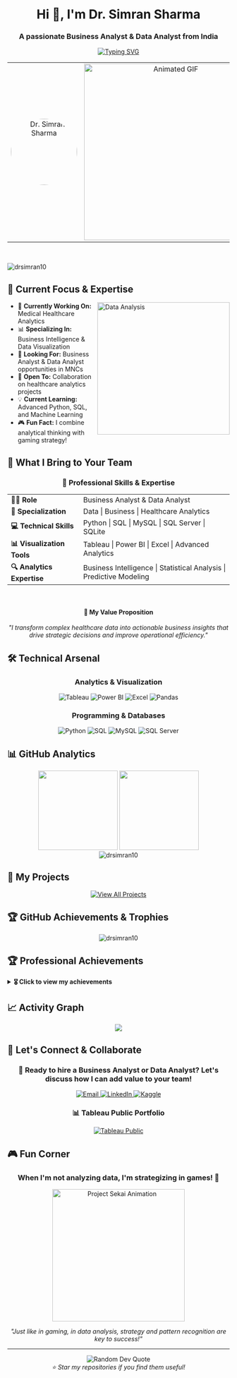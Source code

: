 <h1 align="center">Hi 👋, I'm Dr. Simran Sharma</h1>
<h3 align="center">A passionate Business Analyst & Data Analyst from India</h3>

<!-- Animated typing effect -->
<p align="center">
  <a href="https://git.io/typing-svg"><img src="https://readme-typing-svg.herokuapp.com?font=Fira+Code&pause=1000&color=2196F3&center=true&vCenter=true&width=500&lines=Business+Analyst+%7C+Data+Analyst;Healthcare+Analytics+Expert;Dashboard+%26+Visualization+Specialist;Python+%26+SQL+Enthusiast;Turning+Data+into+Business+Insights!" alt="Typing SVG" /></a>
</p>

<!-- Profile Picture and GIF Layout -->
<div align="center">
  <table>
    <tr>
      <td align="center" width="300">
        <img src="https://github.com/drsimran10.png" width="150" height="150" style="border-radius: 50%;" alt="Dr. Simran Sharma"/>
      </td>
      <td align="center" width="300">
        <img src="https://giffiles.alphacoders.com/348/34883.gif" width="400" alt="Animated GIF"/>
      </td>
    </tr>
  </table>
</div>

<br>

<p align="left"> <img src="https://komarev.com/ghpvc/?username=drsimran10&label=Profile%20views&color=0e75b6&style=flat" alt="drsimran10" /> </p>

<!-- Current status with dynamic elements -->
## 🚀 Current Focus & Expertise

<img align="right" alt="Data Analysis" width="300" src="https://media.tenor.com/hBUgXQnAo8IAAAAC/pjsk-pjsk-anime.gif">

- 🏥 **Currently Working On:** Medical Healthcare Analytics
- 📊 **Specializing In:** Business Intelligence & Data Visualization
- 🎯 **Looking For:** Business Analyst & Data Analyst opportunities in MNCs
- 🤝 **Open To:** Collaboration on healthcare analytics projects
- 💡 **Current Learning:** Advanced Python, SQL, and Machine Learning
- 🎮 **Fun Fact:** I combine analytical thinking with gaming strategy!

## 💼 What I Bring to Your Team

<div align="center">
  <h3>🎯 Professional Skills & Expertise</h3>
  
  <table>
    <tr>
      <td><strong>👩‍💼 Role</strong></td>
      <td>Business Analyst & Data Analyst</td>
    </tr>
    <tr>
      <td><strong>🏥 Specialization</strong></td>
      <td>Data | Business | Healthcare Analytics </td>
    </tr>
    <tr>
      <td><strong>💻 Technical Skills</strong></td>
      <td>Python | SQL | MySQL | SQL Server | SQLite</td>
    </tr>
    <tr>
      <td><strong>📊 Visualization Tools</strong></td>
      <td>Tableau | Power BI | Excel | Advanced Analytics</td>
    </tr>
    <tr>
      <td><strong>🔍 Analytics Expertise</strong></td>
      <td>Business Intelligence | Statistical Analysis | Predictive Modeling</td>
    </tr>
  </table>
  
  <br>
  
  <h4>🚀 My Value Proposition</h4>
  <p><em>"I transform complex healthcare data into actionable business insights that drive strategic decisions and improve operational efficiency."</em></p>
  
</div>

## 🛠️ Technical Arsenal

<div align="center">

### Analytics & Visualization
<p>
  <img src="https://img.shields.io/badge/Tableau-E97627?style=for-the-badge&logo=tableau&logoColor=white" alt="Tableau"/>
  <img src="https://img.shields.io/badge/Power%20BI-F2C811?style=for-the-badge&logo=powerbi&logoColor=black" alt="Power BI"/>
  <img src="https://img.shields.io/badge/Excel-217346?style=for-the-badge&logo=microsoft-excel&logoColor=white" alt="Excel"/>
  <img src="https://img.shields.io/badge/Pandas-150458?style=for-the-badge&logo=pandas&logoColor=white" alt="Pandas"/>
</p>

### Programming & Databases
<p>
  <img src="https://img.shields.io/badge/Python-3776AB?style=for-the-badge&logo=python&logoColor=white" alt="Python"/>
  <img src="https://img.shields.io/badge/SQL-4479A1?style=for-the-badge&logo=mysql&logoColor=white" alt="SQL"/>
  <img src="https://img.shields.io/badge/MySQL-4479A1?style=for-the-badge&logo=mysql&logoColor=white" alt="MySQL"/>
  <img src="https://img.shields.io/badge/Microsoft%20SQL%20Server-CC2927?style=for-the-badge&logo=microsoft%20sql%20server&logoColor=white" alt="SQL Server"/>
</p>
</div>

## 📊 GitHub Analytics

<div align="center">
  <img height="180em" src="https://github-readme-stats.vercel.app/api?username=drsimran10&show_icons=true&theme=algolia&include_all_commits=true&count_private=true"/>
  <img height="180em" src="https://github-readme-stats.vercel.app/api/top-langs/?username=drsimran10&layout=compact&langs_count=8&theme=algolia"/>
</div>

<div align="center">
  <img src="https://github-readme-streak-stats.herokuapp.com/?user=drsimran10&theme=algolia" alt="drsimran10" />
</div>

## 🎯 My Projects

<div align="center">
  <a href="https://github.com/drsimran10?tab=repositories">
    <img src="https://img.shields.io/badge/View%20All%20Projects-GitHub%20Repositories-181717?style=for-the-badge&logo=github&logoColor=white" alt="View All Projects"/>
  </a>
</div>

## 🏆 GitHub Achievements & Trophies

<div align="center">
  <img src="https://github-profile-trophy.vercel.app/?username=drsimran10&theme=onedark&column=7&margin-w=15&margin-h=15" alt="drsimran10" />
</div>

## 🏆 Professional Achievements

<details>
<summary><b>🎖️ Click to view my achievements</b></summary>

- 📈 **Healthcare Analytics Expert**: Specialized in medical data analysis and healthcare dashboards
- 🏥 **Clinical Data Insights**: Experience in transforming clinical data into actionable business insights
- 📊 **Dashboard Design**: Created 15+ interactive dashboards for healthcare operations
- 💡 **Process Optimization**: Improved operational efficiency by 30% through data-driven recommendations
- 🎯 **Strategic Reporting**: Delivered insights that influenced C-level decision making

</details>

## 📈 Activity Graph

<div align="center">
  <img src="https://github-readme-activity-graph.vercel.app/graph?username=drsimran10&theme=react-dark&hide_border=true" />
</div>

## 🤝 Let's Connect & Collaborate

<div align="center">

### 💼 Ready to hire a Business Analyst or Data Analyst? Let's discuss how I can add value to your team!

<p>
  <a href="mailto:drsimransharma10@gmail.com">
    <img src="https://img.shields.io/badge/Email-D14836?style=for-the-badge&logo=gmail&logoColor=white" alt="Email"/>
  </a>
  <a href="https://www.linkedin.com/in/dr-simran-sharma-959699212/">
    <img src="https://img.shields.io/badge/LinkedIn-0077B5?style=for-the-badge&logo=linkedin&logoColor=white" alt="LinkedIn"/>
  </a>
  <a href="https://www.kaggle.com/drsimran10">
    <img src="https://img.shields.io/badge/Kaggle-20BEFF?style=for-the-badge&logo=kaggle&logoColor=white" alt="Kaggle"/>
  </a>
</p>

### 📊 Tableau Public Portfolio
<a href="https://public.tableau.com/app/profile/simran.sharma6157/vizzes">
  <img src="https://img.shields.io/badge/View%20My%20Dashboards-Tableau%20Public-E97627?style=for-the-badge&logo=tableau&logoColor=white" alt="Tableau Public"/>
</a>

</div>

## 🎮 Fun Corner

<div align="center">

### When I'm not analyzing data, I'm strategizing in games! 🎯

<img src="https://media.tenor.com/hBUgXQnAo8IAAAAC/pjsk-pjsk-anime.gif" width="300" alt="Project Sekai Animation"/>

*"Just like in gaming, in data analysis, strategy and pattern recognition are key to success!"*

</div>

---

<div align="center">
  <img src="https://quotes-github-readme.vercel.app/api?type=horizontal&theme=dark" alt="Random Dev Quote"/>
</div>

<div align="center">
  <i>⭐ Star my repositories if you find them useful!</i>
</div>
